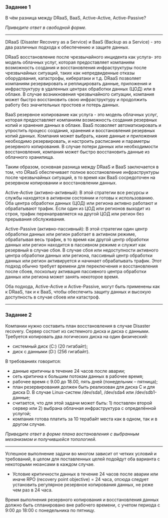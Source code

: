 ### Задание 1

В чём разница между DRaaS, BaaS, Active-Active, Active-Passive?

*Приведите ответ в свободной форме.*

---
DRaaS (Disaster Recovery as a Service) и BaaS (Backup as a Service) - это два различных подхода к обеспечению и защите данных.

DRaaS восстановление после чрезвычайного инцидента как услуга- это модель облачных услуг, которая предоставляет компаниям возможность создания и восстановления инфраструктуры после чрезвычайных ситуаций, таких как непредвиденные отказы оборудования, катастрофы, кибератаки и т.д. DRaaS позволяет компаниям резервировать и реплицировать данные, приложения и инфраструктуру в удаленных центрах обработки данных (ЦОД) или в облаке. В случае возникновения чрезвычайного ситуации, компания может быстро восстановить свою инфраструктуру и продолжить работу без значительных простоев и потерь данных.

BaaS резервное копирование как услуга - это модель облачных услуг, которая предоставляет компаниям возможность создания резервных копий и хранения данных в облаке. BaaS позволяет автоматизировать и упростить процесс создания, хранения и восстановления резервных копий данных. Компания может выбрать, какие данные и приложения необходимо резервировать, и настроить расписание и параметры резервного копирования. В случае потери данных или необходимости восстановления, компания может быстро восстановить данные из облачного хранилища.

Таким образом, основная разница между DRaaS и BaaS заключается в том, что DRaaS обеспечивает полное восстановление инфраструктуры после чрезвычайных ситуаций, в то время как BaaS сосредоточен на резервном копировании и восстановлении данных.

Active-Active (активно-активный): В этой стратегии все ресурсы и службы находятся в активном состоянии и готовы к использованию. Оба центра обработки данных (ЦОД) или региона активно работают и обрабатывают трафик. Если один из ЦОД или регионов выходит из строя, трафик перенаправляется на другой ЦОД или регион без прерывания обслуживания.

Active-Passive (активно-пассивный): В этой стратегии один центр обработки данных или регион работает в активном режиме, обрабатывая весь трафик, в то время как другой центр обработки данных или регион находится в пассивном режиме и служит как резервный в случае сбоя. В случае сбоя или недоступности активного центра обработки данных или региона, пассивный центр обработки данных или регион активируется и начинает обрабатывать трафик. Этот подход обычно требует времени для переключения и восстановления после сбоев, поскольку активация пассивного центра обработки данных или региона может занять некоторое время.

Оба подхода, Active-Active и Active-Passive, могут быть применены как к DRaaS, так и к BaaS, чтобы обеспечить защиту данных и высокую доступность в случае сбоев или катастроф.

---

### Задание 2

Компании нужно составить план восстановления в случае Disaster recovery. Сервер состоит из системного диска и диска с данными.
Требуется копировать два логических диска на один физический:
- системный диск (C:) (20 гигабайт);
- диск с данными (D:) (256 гигабайт).

В требованиях говорится:
- данные критичны в течение 24 часов после аварии;
- сеть критична к большим потокам данных в рабочее время;
- рабочее время с 9.00 до 18.00, пять дней (понедельник – пятница);
- план резервирования должен быть реализован для диска C и для диска D. В случае Linux-систем /dev/sda1, /dev/sda4 или /dev/sdb1-данные;
- считается, что для этой задачи может быть: 1) поставлен второй сервер или 2) выбрана облачная инфраструктура с определённой услугой;
- компания готова платить за 10 терабайт места как в одном, так и в другом случае.

*Приведите ответ в форме плана востановления с выбранным механизмом и получившейся топологией.*

---

Успешное выполнение задачи во многом зависит от четких условий и требований, в целом для поставленных целей подойдут оба варианта с некоторыми нюансами в каждом случае.

- Условие критичности данных в течение 24 часов после аварии или иначе RPO (recovery point objective) = 24 часа, отсюда следует установить регулярное резервное копирования данных, не реже чем раз в 24 часа.

Время выполнения резервного копирования и восстановления данных должно быть спланировано вне рабочего времени, с учетом периода с 9:00 до 18:00 с понедельника по пятницу.
